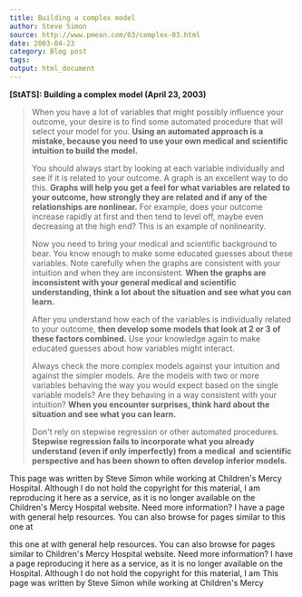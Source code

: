 ```yaml
---
title: Building a complex model
author: Steve Simon
source: http://www.pmean.com/03/complex-03.html
date: 2003-04-23
category: Blog post
tags: 
output: html_document
---
```

****[StATS]:** Building a complex model (April 23,
2003)**

> When you have a lot of variables that might possibly influence your
> outcome, your desire is to find some automated procedure that will
> select your model for you. **Using an automated approach is a mistake,
> because you need to use your own medical and scientific intuition to
> build the model.**
>
> You should always start by looking at each variable individually and
> see if it is related to your outcome. A graph is an excellent way to
> do this. **Graphs will help you get a feel for what variables are
> related to your outcome, how strongly they are related and if any of
> the relationships are nonlinear.** For example, does your outcome
> increase rapidly at first and then tend to level off, maybe even
> decreasing at the high end? This is an example of nonlinearity.
>
> Now you need to bring your medical and scientific background to bear.
> You know enough to make some educated guesses about these variables.
> Note carefully when the graphs are consistent with your intuition and
> when they are inconsistent. **When the graphs are inconsistent with
> your general medical and scientific understanding, think a lot about
> the situation and see what you can learn.**
>
> After you understand how each of the variables is individually related
> to your outcome, **then develop some models that look at 2 or 3 of
> these factors combined.** Use your knowledge again to make educated
> guesses about how variables might interact.
>
> Always check the more complex models against your intuition and
> against the simpler models. Are the models with two or more variables
> behaving the way you would expect based on the single variable models?
> Are they behaving in a way consistent with your intuition? **When you
> encounter surprises, think hard about the situation and see what you
> can learn.**
>
> Don\'t rely on stepwise regression or other automated procedures.
> **Stepwise regression fails to incorporate what you already understand
> (even if only imperfectly) from a medical  and scientific perspective
> and has been shown to often develop inferior models.**

This page was written by Steve Simon while working at Children\'s Mercy
Hospital. Although I do not hold the copyright for this material, I am
reproducing it here as a service, as it is no longer available on the
Children\'s Mercy Hospital website. Need more information? I have a page
with general help resources. You can also browse for pages similar to
this one at
<!---More--->
this one at
with general help resources. You can also browse for pages similar to
Children\'s Mercy Hospital website. Need more information? I have a page
reproducing it here as a service, as it is no longer available on the
Hospital. Although I do not hold the copyright for this material, I am
This page was written by Steve Simon while working at Children\'s Mercy

<!---Do not use
****[StATS]:** Building a complex model (April 23,
This page was written by Steve Simon while working at Children\'s Mercy
Hospital. Although I do not hold the copyright for this material, I am
reproducing it here as a service, as it is no longer available on the
Children\'s Mercy Hospital website. Need more information? I have a page
with general help resources. You can also browse for pages similar to
this one at
--->

